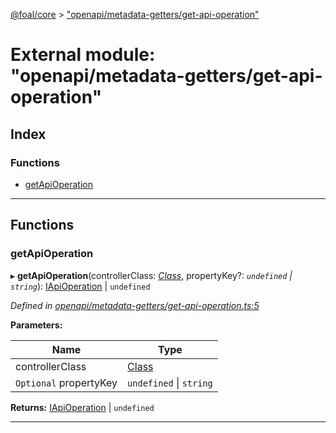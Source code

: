 [@foal/core](../README.md) > ["openapi/metadata-getters/get-api-operation"](../modules/_openapi_metadata_getters_get_api_operation_.md)

# External module: "openapi/metadata-getters/get-api-operation"

## Index

### Functions

* [getApiOperation](_openapi_metadata_getters_get_api_operation_.md#getapioperation)

---

## Functions

<a id="getapioperation"></a>

###  getApiOperation

▸ **getApiOperation**(controllerClass: *[Class](_core_class_interface_.md#class)*, propertyKey?: *`undefined` \| `string`*): [IApiOperation](../interfaces/_openapi_interfaces_.iapioperation.md) \| `undefined`

*Defined in [openapi/metadata-getters/get-api-operation.ts:5](https://github.com/FoalTS/foal/blob/cf326d07/packages/core/src/openapi/metadata-getters/get-api-operation.ts#L5)*

**Parameters:**

| Name | Type |
| ------ | ------ |
| controllerClass | [Class](_core_class_interface_.md#class) |
| `Optional` propertyKey | `undefined` \| `string` |

**Returns:** [IApiOperation](../interfaces/_openapi_interfaces_.iapioperation.md) \| `undefined`

___

